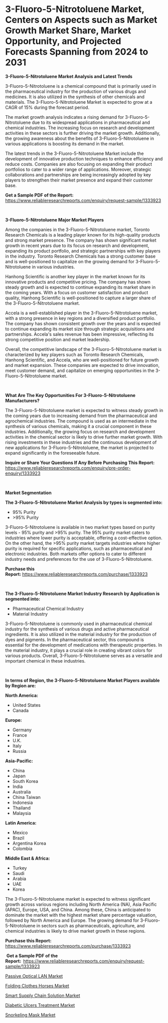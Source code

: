 <p><h1>3-Fluoro-5-Nitrotoluene Market, Centers on Aspects such as Market Growth Market Share, Market Opportunity, and Projected Forecasts Spanning from 2024 to 2031</h1></p><p><strong>3-Fluoro-5-Nitrotoluene Market Analysis and Latest Trends</strong></p>
<p><p>3-Fluoro-5-Nitrotoluene is a chemical compound that is primarily used in the pharmaceutical industry for the production of various drugs and medicines. It is also utilized in the synthesis of other chemicals and materials. The 3-Fluoro-5-Nitrotoluene Market is expected to grow at a CAGR of 15% during the forecast period.</p><p>The market growth analysis indicates a rising demand for 3-Fluoro-5-Nitrotoluene due to its widespread applications in pharmaceutical and chemical industries. The increasing focus on research and development activities in these sectors is further driving the market growth. Additionally, the growing awareness about the benefits of 3-Fluoro-5-Nitrotoluene in various applications is boosting its demand in the market.</p><p>The latest trends in the 3-Fluoro-5-Nitrotoluene Market include the development of innovative production techniques to enhance efficiency and reduce costs. Companies are also focusing on expanding their product portfolios to cater to a wider range of applications. Moreover, strategic collaborations and partnerships are being increasingly adopted by key players to strengthen their market presence and expand their customer base.</p></p>
<p><strong>Get a Sample PDF of the Report:&nbsp;</strong> <a href="https://www.reliableresearchreports.com/enquiry/request-sample/1333923">https://www.reliableresearchreports.com/enquiry/request-sample/1333923</a></p>
<p>&nbsp;</p>
<p><strong>3-Fluoro-5-Nitrotoluene Major Market Players</strong></p>
<p><p>Among the companies in the 3-Fluoro-5-Nitrotoluene market, Toronto Research Chemicals is a leading player known for its high-quality products and strong market presence. The company has shown significant market growth in recent years due to its focus on research and development, expanding its product portfolio, and strategic partnerships with key players in the industry. Toronto Research Chemicals has a strong customer base and is well-positioned to capitalize on the growing demand for 3-Fluoro-5-Nitrotoluene in various industries.</p><p>Hanhong Scientific is another key player in the market known for its innovative products and competitive pricing. The company has shown steady growth and is expected to continue expanding its market share in the coming years. With a focus on customer satisfaction and product quality, Hanhong Scientific is well-positioned to capture a larger share of the 3-Fluoro-5-Nitrotoluene market.</p><p>Accela is a well-established player in the 3-Fluoro-5-Nitrotoluene market, with a strong presence in key regions and a diversified product portfolio. The company has shown consistent growth over the years and is expected to continue expanding its market size through strategic acquisitions and partnerships. Accela's sales revenue has been impressive, reflecting its strong competitive position and market leadership.</p><p>Overall, the competitive landscape of the 3-Fluoro-5-Nitrotoluene market is characterized by key players such as Toronto Research Chemicals, Hanhong Scientific, and Accela, who are well-positioned for future growth and market expansion. These companies are expected to drive innovation, meet customer demand, and capitalize on emerging opportunities in the 3-Fluoro-5-Nitrotoluene market.</p></p>
<p>&nbsp;</p>
<p><strong>What Are The Key Opportunities For 3-Fluoro-5-Nitrotoluene Manufacturers?</strong></p>
<p><p>The 3-Fluoro-5-Nitrotoluene market is expected to witness steady growth in the coming years due to increasing demand from the pharmaceutical and agrochemical industries. The compound is used as an intermediate in the synthesis of various chemicals, making it a crucial component in these industries. Additionally, the growing focus on research and development activities in the chemical sector is likely to drive further market growth. With rising investments in these industries and the continuous development of new applications for 3-Fluoro-5-Nitrotoluene, the market is projected to expand significantly in the foreseeable future.</p></p>
<p><strong>Inquire or Share Your Questions If Any Before Purchasing This Report:</strong> <a href="https://www.reliableresearchreports.com/enquiry/pre-order-enquiry/1333923">https://www.reliableresearchreports.com/enquiry/pre-order-enquiry/1333923</a></p>
<p>&nbsp;</p>
<p><strong>Market Segmentation</strong></p>
<p><strong>The 3-Fluoro-5-Nitrotoluene Market Analysis by types is segmented into:</strong></p>
<p><ul><li>95% Purity</li><li>>95% Purity</li></ul></p>
<p><p>3-Fluoro-5-Nitrotoluene is available in two market types based on purity levels - 95% purity and >95% purity. The 95% purity market caters to industries where lower purity is acceptable, offering a cost-effective option. On the other hand, the >95% purity market targets industries where higher purity is required for specific applications, such as pharmaceutical and electronic industries. Both markets offer options to cater to different industry needs and preferences for the use of 3-Fluoro-5-Nitrotoluene.</p></p>
<p><strong>Purchase this Report:&nbsp;</strong><a href="https://www.reliableresearchreports.com/purchase/1333923">https://www.reliableresearchreports.com/purchase/1333923</a></p>
<p>&nbsp;</p>
<p><strong>The 3-Fluoro-5-Nitrotoluene Market Industry Research by Application is segmented into:</strong></p>
<p><ul><li>Pharmaceutical Chemical Industry</li><li>Material Industry</li></ul></p>
<p><p>3-Fluoro-5-Nitrotoluene is commonly used in pharmaceutical chemical industry for the synthesis of various drugs and active pharmaceutical ingredients. It is also utilized in the material industry for the production of dyes and pigments. In the pharmaceutical sector, this compound is essential for the development of medications with therapeutic properties. In the material industry, it plays a crucial role in creating vibrant colors for various products. Overall, 3-Fluoro-5-Nitrotoluene serves as a versatile and important chemical in these industries.</p></p>
<p>&nbsp;</p>
<p><strong>In terms of Region, the 3-Fluoro-5-Nitrotoluene Market Players available by Region are:</strong></p>
<p>
    <p> <strong> North America: </strong>
        <ul>
            <li>United States</li>
            <li>Canada</li>
        </ul>
        </p> 
    <p> <strong> Europe: </strong>
        <ul>
            <li>Germany</li>
            <li>France</li>
            <li>U.K.</li>
            <li>Italy</li>
            <li>Russia</li>
        </ul>
        </p> 
    <p> <strong> Asia-Pacific: </strong>
        <ul>
            <li>China</li>
            <li>Japan</li>
            <li>South Korea</li>
            <li>India</li>
            <li>Australia</li>
            <li>China Taiwan</li>
            <li>Indonesia</li>
            <li>Thailand</li>
            <li>Malaysia</li>
        </ul>
        </p> 
    <p> <strong> Latin America: </strong>
        <ul>
            <li>Mexico</li>
            <li>Brazil</li>
            <li>Argentina Korea</li>
            <li>Colombia</li>
        </ul>
        </p> 
    <p> <strong> Middle East & Africa: </strong>
        <ul>
            <li>Turkey</li>
            <li>Saudi</li>
            <li>Arabia</li>
            <li>UAE</li>
            <li>Korea</li>
        </ul>
    </p>
    </p>
<p><p>The 3-Fluoro-5-Nitrotoluene market is expected to witness significant growth across various regions including North America (NA), Asia Pacific (APAC), Europe, USA, and China. Among these, China is anticipated to dominate the market with the highest market share percentage valuation, followed by North America and Europe. The growing demand for 3-Fluoro-5-Nitrotoluene in sectors such as pharmaceuticals, agriculture, and chemical industries is likely to drive market growth in these regions.</p></p>
<p><strong>Purchase this Report: </strong><a href="https://www.reliableresearchreports.com/purchase/1333923">https://www.reliableresearchreports.com/purchase/1333923</a></p>
<p>&nbsp;<strong>Get a Sample PDF of the Report:&nbsp;&nbsp;</strong><a href="https://www.reliableresearchreports.com/enquiry/request-sample/1333923">https://www.reliableresearchreports.com/enquiry/request-sample/1333923</a></p>
<p><strong></strong></p>
<p><p><a href="https://medium.com/@carolynfuller1997/passive-optical-lan-market-size-market-outlook-and-market-forecast-2024-to-2031-406238ace458">Passive Optical LAN Market</a></p><p><a href="https://github.com/mohamedbakry57/Market-Research-Report-List-2/blob/main/folding-clothes-horses-market.md">Folding Clothes Horses Market</a></p><p><a href="https://medium.com/@nicholasgarcia1914/smart-supply-chain-solution-market-insight-market-trends-growth-forecasted-from-2024-to-2031-f7b9ad633541">Smart Supply Chain Solution Market</a></p><p><a href="https://medium.com/@nicholasgarcia1914/diabetic-ulcers-treatment-market-trends-forecast-and-competitive-analysis-to-2031-6b77173e6724">Diabetic Ulcers Treatment Market</a></p><p><a href="https://github.com/juancolorado15/Market-Research-Report-List-1/blob/main/snorkeling-mask-market.md">Snorkeling Mask Market</a></p></p>